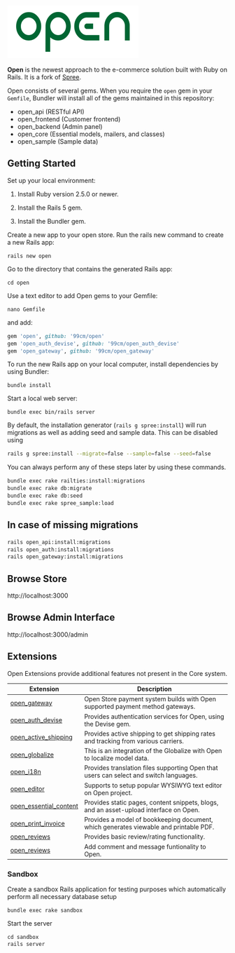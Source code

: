 
<img src="./open_logo_300.png" width="300">

**Open** is the newest approach to the e-commerce solution built with Ruby on Rails. It is a fork of [Spree](https://spreecommerce.org).

Open consists of several gems. When you require the `open` gem in your
`Gemfile`, Bundler will install all of the gems maintained in this repository:

* open_api (RESTful API)
* open_frontend (Customer frontend)
* open_backend (Admin panel)
* open_core (Essential models, mailers, and classes)
* open_sample (Sample data)

Getting Started
----------------------

Set up your local environment:

1. Install Ruby version 2.5.0 or newer.

2. Install the Rails 5 gem.

3. Install the Bundler gem.

Create a new app to your open store. Run the rails new command to create a new Rails app:

```shell
rails new open
```

Go to the directory that contains the generated Rails app:

```shell
cd open
```

Use a text editor to add Open gems to your Gemfile:

```shell
nano Gemfile
```

and add:

```ruby
gem 'open', github: '99cm/open'
gem 'open_auth_devise', github: '99cm/open_auth_devise'
gem 'open_gateway', github: '99cm/open_gateway'
```

To run the new Rails app on your local computer, install dependencies by using Bundler:

```shell
bundle install
```

Start a local web server:

```shell
bundle exec bin/rails server
```

By default, the installation generator (`rails g spree:install`) will run
migrations as well as adding seed and sample data. This can be disabled using

```bash
rails g spree:install --migrate=false --sample=false --seed=false
```

You can always perform any of these steps later by using these commands.

```bash
bundle exec rake railties:install:migrations
bundle exec rake db:migrate
bundle exec rake db:seed
bundle exec rake spree_sample:load
```

In case of missing migrations
--------------------------------

```bash
rails open_api:install:migrations
rails open_auth:install:migrations
rails open_gateway:install:migrations
```

Browse Store
----------------------

http://localhost:3000

Browse Admin Interface
----------------------

http://localhost:3000/admin

Extensions
----------------------

Open Extensions provide additional features not present in the Core system.


| Extension | Description |
| --- | --- |
| [open_gateway](https://github.com/99cm/open_gateway) | Open Store payment system builds with Open supported payment method gateways.
| [open_auth_devise](https://github.com/99cm/open_auth_devise) | Provides authentication services for Open, using the Devise gem.
| [open_active_shipping](https://github.com/99cm/open_active_shipping) | Provides active shipping to get shipping rates and tracking from various carriers.
| [open_globalize](https://github.com/99cm/open_globalize) | This is an integration of the Globalize with Open to localize model data.
| [open_i18n](https://github.com/99cm/open_i18n) | Provides translation files supporting Open that users can select and switch languages. 
| [open_editor](https://github.com/99cm/open_editor) | Supports to setup popular WYSIWYG text editor on Open project.
| [open_essential_content](https://github.com/99cm/open_essential_content) | Provides static pages, content snippets, blogs, and an asset-upload interface on Open.
| [open_print_invoice](https://github.com/99cm/open_print_invoice) | Provides a model of bookkeeping document, which generates viewable and printable PDF.
| [open_reviews](https://github.com/99cm/open_reviews) | Provides basic review/rating functionality.
| [open_reviews](https://github.com/99cm/open_comments) | Add comment and message funtionality to Open.

### Sandbox

Create a sandbox Rails application for testing purposes which automatically perform all necessary database setup

```shell
bundle exec rake sandbox
```

Start the server

```shell
cd sandbox
rails server
```